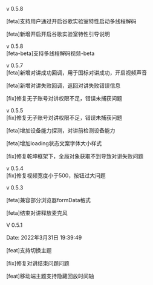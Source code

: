 v 0.5.8  

[feta]支持用户通过开启谷歌实验室特性启动多线程解码   

[feta]新增开启开启谷歌实验室特性引导说明  

v 0.5.8  
[feta-beta]支持多线程解码视频-beta

v 0.5.7  
[feta]新增对讲成功回调，用于国标对讲成功，开启视频声音  

[feta]新增对讲失败回调，返回对讲失败错误信息  

[fix]修复无子账号对讲权限不足，错误未捕获问题  

v 0.5.5  
[fix]修复无子账号对讲权限不足，错误未捕获问题  

[feta]增加设备能力探测，对讲前检测设备能力  

[feta]增加loading状态文案字体大小样式  

[fix]修复乾坤框架下，全局对象获取不到导致对讲失败问题  


v 0.5.4  
[fix]修复视频宽度小于500，按钮过大问题

v 0.5.3  

[feta]兼容部分浏览器formData格式  

[feta]结束对讲释放麦克风  

V 0.5.1  

Date: 2022年3月31日 19:39:49  

[feat]支持切换主题  

[fix]修复对讲结束问题问题  

[feat]移动端主题支持隐藏回放时间轴  
